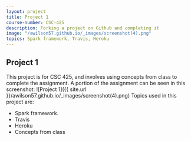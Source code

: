 ```yaml
---
layout: project
title: Project 1
course-number: CSC-425
description: Forking a project on Github and completing it
image: "/awilson57.github.io/_images/screenshot(4).png"
topics: Spark framework, Travis, Heroku
---
```


## Project 1
This project is for CSC 425, and involves using concepts from class to complete the assignment.
A portion of the assignment can be seen in this screenshot:
![Project 1]({{ site.url }}/awilson57.github.io/_images/screenshot(4).png)
Topics used in this project are:
<ul>
  <li>Spark framework.</li>
  <li>Travis</li>
  <li>Heroku</li>
  <li>Concepts from class</li>
 </ul>

